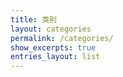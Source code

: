 ```yaml
---
title: 类别
layout: categories
permalink: /categories/
show_excerpts: true
entries_layout: list
---
```


